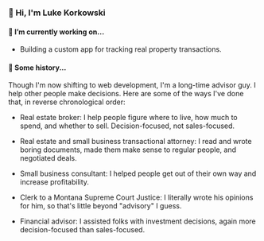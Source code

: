 ### 👋 Hi, I'm Luke Korkowski

<!--
**lukekorkowski/lukekorkowski** is a ✨ _special_ ✨ repository because its `README.md` (this file) appears on your GitHub profile.

Here are some ideas to get you started:

- 🔭 I’m currently working on ...
- 🌱 I’m currently learning ...
- 👯 I’m looking to collaborate on ...
- 🤔 I’m looking for help with ...
- 💬 Ask me about ...
- 📫 How to reach me: ...
- 😄 Pronouns: ...
- ⚡ Fun fact: ...
-->

#### 🔨 I’m currently working on...

- Building a custom app for tracking real property transactions.


#### 📜 Some history...

Though I'm now shifting to web development, I'm a long-time advisor guy. I help other people make decisions. Here are some of the ways I've done that, in reverse chronological order:

- Real estate broker: I help people figure where to live, how much to spend, and whether to sell. Decision-focused, not sales-focused.

- Real estate and small business transactional attorney: I read and wrote boring documents, made them make sense to regular people, and negotiated deals.

- Small business consultant: I helped people get out of their own way and increase profitability.

- Clerk to a Montana Supreme Court Justice: I literally wrote his opinions for him, so that's little beyond "advisory" I guess.

- Financial advisor: I assisted folks with investment decisions, again more decision-focused than sales-focused.
